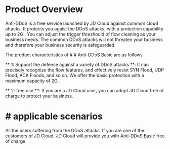# Product Overview

Anti-DDoS is a free service launched by JD Cloud against common cloud attacks. It protects you agaist the DDoS attacks, with a protection capability up to 2G . You can adjust the trigger threshould of flow cleaning as your business needs. The common DDoS attacks will not threaten your business and therefore your business security is safeguarded.

The product characteristics of # # Anti-DDoS Basic are as follows

** 1: Support the defense against a variety of DDoS attacks **: It can precisely recognize the flow features, and  effectively resist SYN Flood, UDP Flood, ACK Floods, and so on. We offer the basic protection with a maximum capacity of 2G.

** 2: free use **: If you are a JD Cloud user, you can adopt JD Cloud free of charge to protect your business.

# # applicable scenarios

All the users suffering from the DDoS attacks. If you are one of the customers of JD Cloud, JD Cloud will provide you with Anti-DDoS Basic free of charge.
